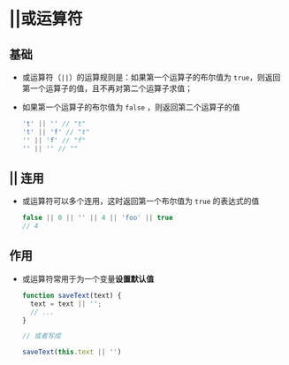 # ||或运算符

## 基础

  - 或运算符（`||`）的运算规则是：如果第一个运算子的布尔值为 `true`，则返回第一个运算子的值，且不再对第二个运算子求值；

  - 如果第一个运算子的布尔值为 `false` ，则返回第二个运算子的值

    ```javascript
    't' || '' // "t"
    't' || 'f' // "t"
    '' || 'f' // "f"
    '' || '' // ""
    ```

## || 连用

  - 或运算符可以多个连用，这时返回第一个布尔值为 `true` 的表达式的值

    ```javascript
    false || 0 || '' || 4 || 'foo' || true
    // 4
    ```

## 作用

  - 或运算符常用于为一个变量**设置默认值**

    ```javascript
    function saveText(text) {
      text = text || '';
      // ...
    }

    // 或者写成

    saveText(this.text || '')
    ```
